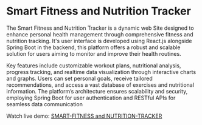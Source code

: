  # Smart Fitness and Nutrition Tracker

The Smart Fitness and Nutrition Tracker is a dynamic web Site designed to enhance personal health management through comprehensive fitness and nutrition tracking. It's user interface is developed using React.js 
alongside Spring Boot in the backend, this platform offers a robust and scalable solution for users aiming to monitor and improve their health routines.

Key features include customizable workout plans, nutritional analysis, progress tracking, and realtime data visualization through interactive charts and graphs. Users can set personal goals, receive tailored 
recommendations, and access a vast database of exercises and nutritional information. The platform’s architecture ensures scalability and security, employing Spring Boot for user authentication and RESTful APIs for 
seamless data communication

Watch live demo: [SMART-FITNESS and NUTRITION-TRACKER](https://www.youtube.com/watch?v=GLClDSC8Qgk&list=LL)
